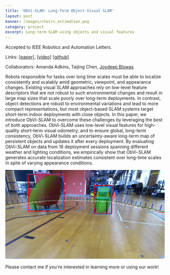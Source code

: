 ```yaml
---
title: 'ObVi-SLAM: Long-Term Object-Visual SLAM'
layout: post
banner: /images/chairs_estimation.png
category: project
excerpt: Long-term SLAM using objects and visual features
--- 
```


Accepted to IEEE Robotics and Automation Letters. 

Links: [[paper](https://arxiv.org/abs/2309.15268)], [[video](https://youtu.be/quJOgnEdaZ0)] [[github](https://github.com/ut-amrl/ObVi-SLAM)]

Collaborators: Amanda Adkins, Taijing Chen, [Joydeep Biswas](https://www.joydeepb.com)

Robots responsible for tasks over long time scales must be able to localize consistently and scalably amid geometric, viewpoint, and appearance changes. Existing visual SLAM approaches rely on low-level feature descriptors that are not robust to such environmental changes and result in large map sizes that scale poorly over long-term deployments. In contrast, object detections are robust to environmental variations and lead to more compact representations, but most object-based SLAM systems target short-term indoor deployments with close objects. In this paper, we introduce ObVi-SLAM to overcome these challenges by leveraging the best of both approaches. ObVi-SLAM uses low-level visual features for high-quality short-term visual odometry; and to ensure global, long-term consistency, ObVi-SLAM builds an uncertainty-aware long-term map of persistent objects and updates it after every deployment. By evaluating ObVi-SLAM on data from 16 deployment sessions spanning different weather and lighting conditions, we empirically show that ObVi-SLAM generates accurate localization estimates consistent over long-time scales in spite of varying appearance conditions. 

![ObVi-SLAM](/images/chairs_estimation.png) 

Please contact me if you're interested in learning more or using our work!

